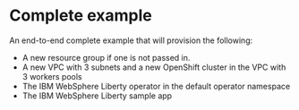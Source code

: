 # Complete example

An end-to-end complete example that will provision the following:
- A new resource group if one is not passed in.
- A new VPC with 3 subnets and a new OpenShift cluster in the VPC with 3 workers pools
- The IBM WebSphere Liberty operator in the default operator namespace
- The IBM WebSphere Liberty sample app
